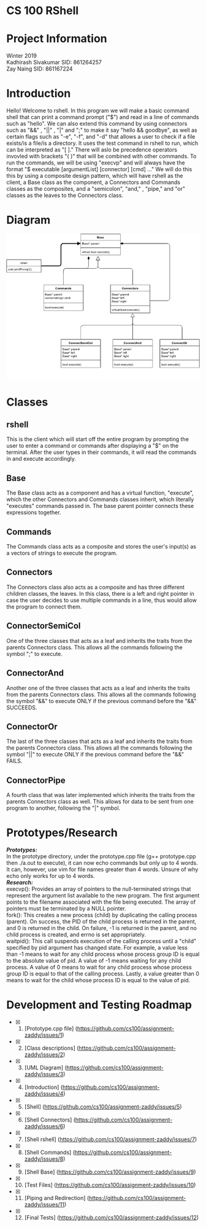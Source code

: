# CS 100 RShell

# Project Information

Winter 2019\
Kadhirash Sivakumar SID: 861264257\
Zay Naing SID: 861167224

# Introduction
Hello! Welcome to rshell. In this program we will make a basic command shell that can print a command prompt ("$") and read in a line of commands such as "hello".  We can also extend this command by using connectors such as "&&" , "||" , "|" and ";" to make it say "hello && goodbye", as well as certain flags such as "-e", "-f", and "-d" that allows a user to check if a file exists/is a file/is a directory. It uses the test command in rshell to run, which can be interpreted as "[ ]." There will aslo be precedence operators invovled with brackets "( )" that will be combined with other commands. To run the commands, we will be using "execvp" and will always have the format "$ executable [argumentList] [connector] [cmd] ..." We will do this this by using a composite design pattern, which will have rshell as the client, a Base class as the component, a Connectors and Commands classes as the composites, and a "semicolon", "and," , "pipe," and "or" classes as the leaves to the Connectors class.

# Diagram
![UML Diagram](https://github.com/kadhirash/CS100/blob/master/assignment-zaddy/images/UML%20zaddy.png)
# Classes
## **rshell**
This is the client which will start off the entire program by prompting the user to enter a command or commands after displaying a "$" on the terminal. After the user types in their commands, it will read the commands in and execute accordingly.
## **Base**
The Base class acts as a component and has a virtual function, "execute", which the other Connectors and Commands classes inherit, which literally "executes" commands passed in. The base parent pointer connects these expressions together. 
## **Commands**
The Commands class acts as a composite and stores the user's input(s) as a vectors of strings to execute the program. 
## **Connectors**
The Connectors class also acts as a composite and has three different children classes, the leaves. In this class, there is a left and right pointer in case the user decides to use multiple commands in a line, thus would allow the program to connect them.
## **ConnectorSemiCol**
One of the three classes that acts as a leaf and inherits the traits from the parents Connectors class. This allows all the commands following the symbol ";" to execute.
## **ConnectorAnd**
Another one of the three classes that acts as a leaf and inherits the traits from the parents Connectors class. This allows all the commands following the symbol "&&" to execute ONLY if the previous command before the "&&" SUCCEEDS.
## **ConnectorOr**
The last of the three classes that acts as a leaf and inherits the traits from the parents Connectors class. This allows all the commands following the symbol "||" to execute ONLY if the previous command before the "&&" FAILS.

## **ConnectorPipe**
A fourth class that was later implemented which inherits the traits from the parents Connectors class as well. This allows for data to be sent from one program to another, following the "|" symbol.

# Prototypes/Research
**_Prototypes:_** <br/>
In the prototype directory, under the prototype.cpp file (g++ prototype.cpp then ./a.out to execute), it can now echo commands but only up to 4 words. It can, however, use vim for file names greater than 4 words. Unsure of why echo only works for up to 4 words. <br/> 
**_Research:_** <br/>
execvp(): Provides an array of pointers to the null-terminated strings that represent the argument list available to the new program. The first argument points to the filename associated with the file being executed. The array of pointers must be terminated by a NULL pointer. <br/>
fork(): This creates a new process (child) by duplicating the calling process (parent). On success, the PID of the child process is returned in the parent, and 0 is returned in the child. On failure, -1 is returned in the parent, and no child process is created, and errno is set appropriately.\
waitpid(): This call suspends execution of the calling process until a "child" specified by pid argument has changed state. For example, a value less than -1 means to wait for any child process whose process group ID is equal to the absolute value of pid. A value of -1 means waiting for any child process. A value of 0 means to wait for any child process whose process group ID is equal to that of the calling process. Lastly, a value greater than 0 means to wait for the child whose process ID is equal to the value of pid.

# Development and Testing Roadmap
- [x] 1. [Prototype.cpp file] (https://github.com/cs100/assignment-zaddy/issues/1)
- [x] 2. [Class descriptions] (https://github.com/cs100/assignment-zaddy/issues/2)
- [x] 3. [UML Diagram] (https://github.com/cs100/assignment-zaddy/issues/3)
- [x] 4. [Introduction] (https://github.com/cs100/assignment-zaddy/issues/4)
- [x] 5. [Shell] (https://github.com/cs100/assignment-zaddy/issues/5)
- [x] 6. [Shell Connectors] (https://github.com/cs100/assignment-zaddy/issues/6)
- [x] 7. [Shell rshell] (https://github.com/cs100/assignment-zaddy/issues/7)
- [x] 8. [Shell Commands] (https://github.com/cs100/assignment-zaddy/issues/8)
- [x] 9. [Shell Base] (https://github.com/cs100/assignment-zaddy/issues/9)
- [x] 10. [Test Files] (https://github.com/cs100/assignment-zaddy/issues/10)
- [x] 11. [Piping and Redirection] (https://github.com/cs100/assignment-zaddy/issues/11)
- [x] 12. [Final Tests] (https://github.com/cs100/assignment-zaddy/issues/12)
